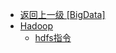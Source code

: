 - [返回上一级 [BigData]](StudyNotes/BigData/)
- [Hadoop](StudyNotes/BigData/Hadoop/)
  - [hdfs指令](StudyNotes/BigData/Hadoop/hdfs指令.md)
